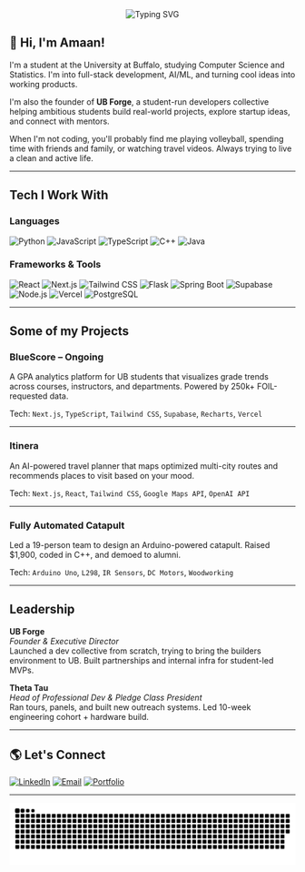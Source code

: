 <div align="center">
  <img src="https://readme-typing-svg.demolab.com?font=Fira+Code&pause=1000&color=228B22&center=true&vCenter=true&width=435&lines=Hello!+I'm+Amaan;Always+building+and+learning!;I+like+volleyball+and+cats;Founder+of+UB+Forge" alt="Typing SVG" />
</div>

## 👋 Hi, I'm Amaan!

I'm a student at the University at Buffalo, studying Computer Science and Statistics. I'm into full-stack development, AI/ML, and turning cool ideas into working products.

I'm also the founder of **UB Forge**, a student-run developers collective helping ambitious students build real-world projects, explore startup ideas, and connect with mentors.

When I'm not coding, you'll probably find me playing volleyball, spending time with friends and family, or watching travel videos. Always trying to live a clean and active life.

---

## Tech I Work With

### Languages  
![Python](https://img.shields.io/badge/Python-3776AB?style=for-the-badge&logo=python&logoColor=white)
![JavaScript](https://img.shields.io/badge/JavaScript-F7DF1E?style=for-the-badge&logo=javascript&logoColor=black)
![TypeScript](https://img.shields.io/badge/TypeScript-3178C6?style=for-the-badge&logo=typescript&logoColor=white)
![C++](https://img.shields.io/badge/C++-00599C?style=for-the-badge&logo=c%2B%2B&logoColor=white)
![Java](https://img.shields.io/badge/Java-007396?style=for-the-badge&logo=java&logoColor=white)

### Frameworks & Tools  
![React](https://img.shields.io/badge/React-20232A?style=for-the-badge&logo=react)
![Next.js](https://img.shields.io/badge/Next.js-black?style=for-the-badge&logo=next.js&logoColor=white)
![Tailwind CSS](https://img.shields.io/badge/Tailwind_CSS-38B2AC?style=for-the-badge&logo=tailwind-css&logoColor=white)
![Flask](https://img.shields.io/badge/Flask-000000?style=for-the-badge&logo=flask&logoColor=white)
![Spring Boot](https://img.shields.io/badge/Spring_Boot-6DB33F?style=for-the-badge&logo=spring-boot&logoColor=white)
![Supabase](https://img.shields.io/badge/Supabase-3ECF8E?style=for-the-badge&logo=supabase&logoColor=white)
![Node.js](https://img.shields.io/badge/Node.js-339933?style=for-the-badge&logo=node.js)
![Vercel](https://img.shields.io/badge/Vercel-000000?style=for-the-badge&logo=vercel&logoColor=white)
![PostgreSQL](https://img.shields.io/badge/PostgreSQL-336791?style=for-the-badge&logo=postgresql&logoColor=white)

---

## Some of my Projects

### **BlueScore – Ongoing**
A GPA analytics platform for UB students that visualizes grade trends across courses, instructors, and departments. Powered by 250k+ FOIL-requested data.

Tech: `Next.js`, `TypeScript`, `Tailwind CSS`, `Supabase`, `Recharts`, `Vercel`

---

### **Itinera**
An AI-powered travel planner that maps optimized multi-city routes and recommends places to visit based on your mood.

Tech: `Next.js`, `React`, `Tailwind CSS`, `Google Maps API`, `OpenAI API`

---

### **Fully Automated Catapult**
Led a 19-person team to design an Arduino-powered catapult. Raised $1,900, coded in C++, and demoed to alumni.

Tech: `Arduino Uno`, `L298`, `IR Sensors`, `DC Motors`, `Woodworking`

---

## Leadership

**UB Forge**  
*Founder & Executive Director*  
Launched a dev collective from scratch, trying to bring the builders environment to UB. Built partnerships and internal infra for student-led MVPs.

**Theta Tau**  
*Head of Professional Dev & Pledge Class President*  
Ran tours, panels, and built new outreach systems. Led 10-week engineering cohort + hardware build.

---

## 🌎 Let's Connect

[![LinkedIn](https://img.shields.io/badge/-LinkedIn-0077B5?style=for-the-badge&logo=linkedin&logoColor=white)](https://linkedin.com/in/amaansheikh)
[![Email](https://img.shields.io/badge/-Email-D14836?style=for-the-badge&logo=gmail&logoColor=white)](mailto:amaansheikhme@example.com)
[![Portfolio](https://img.shields.io/badge/-Portfolio-000000?style=for-the-badge&logo=github&logoColor=white)](https://amaans.dev)

---
<p align="center">
  <img src="https://raw.githubusercontent.com/AmaanOMO/AmaanOMO/output/github-snake-dark.svg" alt="snake gif"/>
</p>

